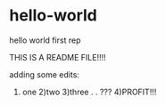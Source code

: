 hello-world
===========

hello world first rep

THIS IS A README FILE!!!!


adding some edits:
1) one
2)two
3)three
.
.
???
4)PROFIT!!!
